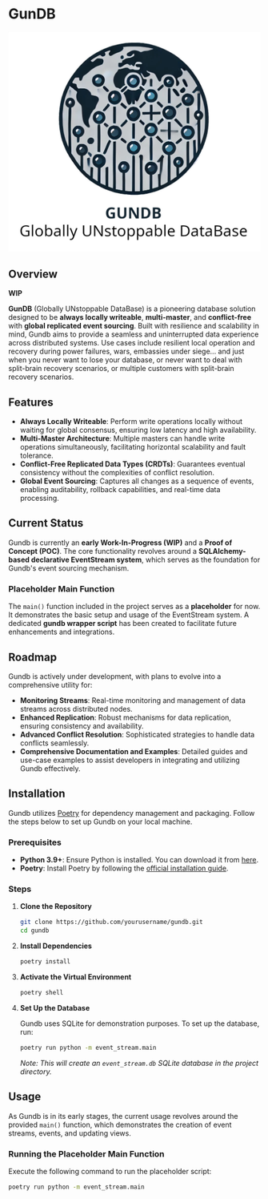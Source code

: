 # GunDB

![GunDB Logo, alt="Globally UNstoppable DataBase"](media/logo.jpg)

## Overview

**WIP**

**GunDB** (Globally UNstoppable DataBase) is a pioneering database solution designed to be **always locally writeable**, **multi-master**, and **conflict-free** with **global replicated event sourcing**. Built with resilience and scalability in mind, Gundb aims to provide a seamless and uninterrupted data experience across distributed systems.  Use cases include resilient local operation and recovery during power failures, wars, embassies under siege... and just when you never want to lose your database, or never want to deal with split-brain recovery scenarios, or multiple customers with split-brain recovery scenarios.

## Features

- **Always Locally Writeable**: Perform write operations locally without waiting for global consensus, ensuring low latency and high availability.
- **Multi-Master Architecture**: Multiple masters can handle write operations simultaneously, facilitating horizontal scalability and fault tolerance.
- **Conflict-Free Replicated Data Types (CRDTs)**: Guarantees eventual consistency without the complexities of conflict resolution.
- **Global Event Sourcing**: Captures all changes as a sequence of events, enabling auditability, rollback capabilities, and real-time data processing.

## Current Status

Gundb is currently an **early Work-In-Progress (WIP)** and a **Proof of Concept (POC)**. The core functionality revolves around a **SQLAlchemy-based declarative EventStream system**, which serves as the foundation for Gundb's event sourcing mechanism.

### Placeholder Main Function

The `main()` function included in the project serves as a **placeholder** for now. It demonstrates the basic setup and usage of the EventStream system. A dedicated **gundb wrapper script** has been created to facilitate future enhancements and integrations.

## Roadmap

Gundb is actively under development, with plans to evolve into a comprehensive utility for:

- **Monitoring Streams**: Real-time monitoring and management of data streams across distributed nodes.
- **Enhanced Replication**: Robust mechanisms for data replication, ensuring consistency and availability.
- **Advanced Conflict Resolution**: Sophisticated strategies to handle data conflicts seamlessly.
- **Comprehensive Documentation and Examples**: Detailed guides and use-case examples to assist developers in integrating and utilizing Gundb effectively.

## Installation

Gundb utilizes [Poetry](https://python-poetry.org/) for dependency management and packaging. Follow the steps below to set up Gundb on your local machine.

### Prerequisites

- **Python 3.9+**: Ensure Python is installed. You can download it from [here](https://www.python.org/downloads/).
- **Poetry**: Install Poetry by following the [official installation guide](https://python-poetry.org/docs/#installation).

### Steps

1. **Clone the Repository**

    ```bash
    git clone https://github.com/yourusername/gundb.git
    cd gundb
    ```

2. **Install Dependencies**

    ```bash
    poetry install
    ```

3. **Activate the Virtual Environment**

    ```bash
    poetry shell
    ```

4. **Set Up the Database**

    Gundb uses SQLite for demonstration purposes. To set up the database, run:

    ```bash
    poetry run python -m event_stream.main
    ```

    *Note: This will create an `event_stream.db` SQLite database in the project directory.*

## Usage

As Gundb is in its early stages, the current usage revolves around the provided `main()` function, which demonstrates the creation of event streams, events, and updating views.

### Running the Placeholder Main Function

Execute the following command to run the placeholder script:

```bash
poetry run python -m event_stream.main
